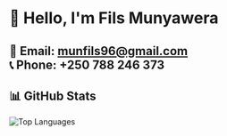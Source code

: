 # 👋 Hello, I'm Fils Munyawera
📧 Email: [munfils96@gmail.com](mailto:munfils96@gmail.com)  
📞 Phone: +250 788 246 373
---

## 📊 GitHub Stats

![Top Languages](https://github-readme-stats.vercel.app/api/top-langs/?username=Munyawera-Fils&layout=compact&theme=default)

